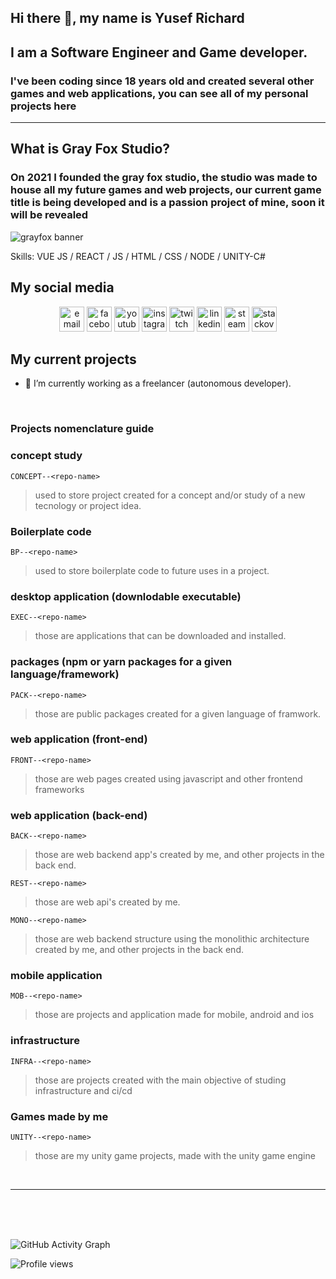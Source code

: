 ## Hi there 👋, my name is **Yusef Richard**
## I am a **Software Engineer** and **Game** developer.

### I've been coding since 18 years old and created several other games and web applications, you can see all of my personal projects here

***

## What is Gray Fox Studio?

### On 2021 I founded the gray fox studio, the studio was made to house all my future games and web projects, our current game title is being developed and is a passion project of mine, soon it will be revealed

![grayfox banner](https://i.imgur.com/mGdnIGr.jpg)

Skills: VUE JS / REACT / JS / HTML / CSS / NODE / UNITY-C#


## My social media

<p align="center">
  <!-- <a href="https://darkwood.fr"><img src="https://img.icons8.com/fluent/96/000000/domain.png" alt="darkwood"/></a> -->
  <a href="mailto:richard.alves.dev@gmail.com"><img src="https://img.icons8.com/color/96/000000/gmail.png" height="40" alt="email"/></a>
  <a href="https://www.facebook.com/yusef.rick"><img src="https://img.icons8.com/color/96/000000/facebook.png" height="40" alt="facebook"/></a>
  <a href="https://www.youtube.com/channel/UCr-_VKoesW5fFgIVRPqm42w"><img src="https://img.icons8.com/color/96/000000/youtube.png" height="40" alt="youtube"/></a>
  <a href="https://www.instagram.com/ctrl_richard"><img src="https://img.icons8.com/color/96/000000/instagram-new.png" height="40" alt="instagram"/></a>
  <a href="https://www.twitch.tv/jaeger_dev"><img src="https://img.icons8.com/color/96/000000/twitch--v2.png" height="40" alt="twitch"/></a>
  <a href="https://www.linkedin.com/in/richardalvesdev"><img src="https://img.icons8.com/color/96/000000/linkedin.png" height="40" alt="linkedin"/></a>
  <a href="https://steamcommunity.com/id/richardu/"><img src="https://img.icons8.com/fluent/96/000000/steam.png" height="40" alt="steam"/></a>
  <a href="https://stackoverflow.com/users/11937124/jaeger-dev"><img src="https://img.icons8.com/color/96/000000/stackoverflow.png" height="40" alt="stackoverflow"/></a>
</p>

## My current projects

- 🔭 I’m currently working as a freelancer (autonomous developer).

<br>

### Projects **nomenclature guide** ##

### concept study ###
`CONCEPT--<repo-name>` 
> used to store project created for a concept and/or study of a new tecnology or project idea.

### Boilerplate code ###
`BP--<repo-name>` 
> used to store boilerplate code to future uses in a project.

### desktop application (downlodable executable) ###
`EXEC--<repo-name>`
> those are applications that can be downloaded and installed. 

### packages (npm or yarn packages for a given language/framework) ###
`PACK--<repo-name>`
> those are public packages created for a given language of framwork. 

### web application (front-end) ###
`FRONT--<repo-name>`
> those are web pages created using javascript and other frontend frameworks

### web application (back-end) ###
`BACK--<repo-name>`
> those are web backend app's created by me, and other projects in the back end.

`REST--<repo-name>`
> those are web api's created by me.

`MONO--<repo-name>`
> those are web backend structure using the monolithic architecture created by me, and other projects in the back end.

### mobile application ###
`MOB--<repo-name>`
> those are projects and application made for mobile, android and ios

### infrastructure ###
`INFRA--<repo-name>`
> those are projects created with the main objective of studing infrastructure and ci/cd

### Games made by me ###
`UNITY--<repo-name>`
> those are my unity game projects, made with the unity game engine


<br>

***
<br>
<br>
<br>


![GitHub Activity Graph](https://activity-graph.herokuapp.com/graph?username=yusefrich&theme=github)  

![Profile views](https://gpvc.arturio.dev/yusefrich)  
